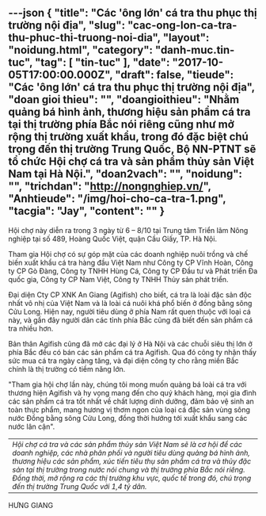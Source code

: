 ---json
{
    "title": "Các 'ông lớn' cá tra thu phục thị trường nội địa",
    "slug": "cac-ong-lon-ca-tra-thu-phuc-thi-truong-noi-dia",
    "layout": "noidung.html",
    "category": "danh-muc.tin-tuc",
    "tag": [
        "tin-tuc"
    ],
    "date": "2017-10-05T17:00:00.000Z",
    "draft": false,
    "tieude": "Các 'ông lớn' cá tra thu phục thị trường nội địa",
    "doan gioi thieu": "",
    "doangioithieu": "Nhằm quảng bá hình ảnh, thương hiệu sản phẩm cá tra tại thị trường phía Bắc nói riêng cũng như mở rộng thị trường xuất khẩu, trong đó đặc biệt chú trọng đến thị trường Trung Quốc, Bộ NN-PTNT sẽ tổ chức Hội chợ cá tra và sản phẩm thủy sản Việt Nam tại Hà Nội.",
    "doan2vach": "",
    "noidung": "",
    "trichdan": "http://nongnghiep.vn/",
    "Anhtieude": "/img/hoi-cho-ca-tra-1.png",
    "tacgia": "Jay",
    "__content__": ""
}
---
<p><span style="font-size:14px">Hội chợ n&agrave;y di&ecirc;̃n ra trong 3 ng&agrave;y từ 6 &ndash; 8/10 tại Trung t&acirc;m Triển l&atilde;m N&ocirc;ng nghiệp tại số 489, Ho&agrave;ng Quốc Việt, quận Cầu Giấy, TP. H&agrave; Nội.&nbsp;</span></p>

<p><span style="font-size:14px">Tham gia Hội chợ c&oacute; sự g&oacute;p mặt của c&aacute;c doanh nghiệp nu&ocirc;i trồng v&agrave; chế biến xuất khẩu c&aacute; tra h&agrave;ng đầu Việt Nam như C&ocirc;ng ty CP Vĩnh Ho&agrave;n, C&ocirc;ng ty CP G&ograve; Đ&agrave;ng, C&ocirc;ng ty TNHH H&ugrave;ng C&aacute;, C&ocirc;ng ty CP Đầu tư v&agrave; Ph&aacute;t triển Đa quốc gia, C&ocirc;ng ty CP Nam Việt, C&ocirc;ng ty TNHH Thủy sản ph&aacute;t triển.</span></p>

<p><span style="font-size:14px">Đại diện Cty CP XNK An Giang (Agifish) cho biết, c&aacute; tra l&agrave; lo&agrave;i đặc sản độc nhất v&ocirc; nhị của Việt Nam v&agrave; l&agrave; lo&agrave;i c&aacute; nu&ocirc;i kh&aacute; phổ biến ở đồng bằng s&ocirc;ng Cửu Long. Hiện nay, người ti&ecirc;u d&ugrave;ng ở ph&iacute;a Nam rất quen thuộc với loại c&aacute; n&agrave;y, v&agrave; gần đ&acirc;y người&nbsp;d&acirc;n c&aacute;c tỉnh&nbsp;ph&iacute;a Bắc cũng đ&atilde; biết đến sản&nbsp;phẩm c&aacute; tra nhiều hơn.</span></p>

<p><span style="font-size:14px">Bản th&acirc;n Agifish cũng đ&atilde;&nbsp;mở c&aacute;c&nbsp;đại l&yacute; ở H&agrave; Nội v&agrave; c&aacute;c chuỗi si&ecirc;u thị lớn ở ph&iacute;a Bắc đều c&oacute; b&aacute;n c&aacute;c sản phẩm c&aacute; tra Agifish. Qua&nbsp;đ&oacute; c&ocirc;ng ty&nbsp;nhận thấy sức mua c&aacute; tra&nbsp;ng&agrave;y c&agrave;ng tăng, v&agrave; đại diện c&ocirc;ng ty cho rằng&nbsp;miền Bắc ch&iacute;nh&nbsp;l&agrave; thị trường c&oacute; tiềm năng lớn.</span></p>

<p><span style="font-size:14px">&quot;Tham gia hội chợ lần n&agrave;y, ch&uacute;ng t&ocirc;i mong muốn quảng b&aacute; lo&agrave;i c&aacute; tra với thương hiện Agifish v&agrave; hy vọng mang đến cho qu&yacute; kh&aacute;ch h&agrave;ng, mọi gia đ&igrave;nh c&aacute;c sản phẩm c&aacute; tra tốt nhất về chất lượng dinh dưỡng, đảm bảo vệ sinh&nbsp;an to&agrave;n thực phẩm, mang hương vị thơm ngon của loại c&aacute; đặc sản v&ugrave;ng s&ocirc;ng nước Đồng bằng s&ocirc;ng Cửu Long, đồng thời hướng tới xuất khẩu sang c&aacute;c nước l&acirc;n cận&quot;.</span></p>

<table align="center" cellpadding="10" cellspacing="10">
	<tbody>
		<tr>
			<td><span style="font-size:14px"><em>H&ocirc;̣i chợ cá tra và các sản ph&acirc;̉m thủy sản Vi&ecirc;̣t Nam sẽ l&agrave; cơ hội để các doanh nghi&ecirc;̣p, các nhà ph&acirc;n ph&ocirc;́i và người ti&ecirc;u dùng quảng b&aacute; h&igrave;nh ảnh, thương hiệu c&aacute;c sản phẩm, x&uacute;c tiến ti&ecirc;u thụ sản ph&acirc;̉m cá tra v&agrave; thủy đặc sản tại thị trường trong nước n&oacute;i chung v&agrave; thị trường phía Bắc n&oacute;i ri&ecirc;ng. Đồng thời, mở rộng ra c&aacute;c thị trường khu vực, quốc tế trong đ&oacute;, ch&uacute; trọng đến thị trường Trung Qu&ocirc;́c với 1,4 tỷ d&acirc;n.&nbsp;</em></span></td>
		</tr>
	</tbody>
</table>

<p><span style="font-size:14px">HƯNG GIANG</span></p>
